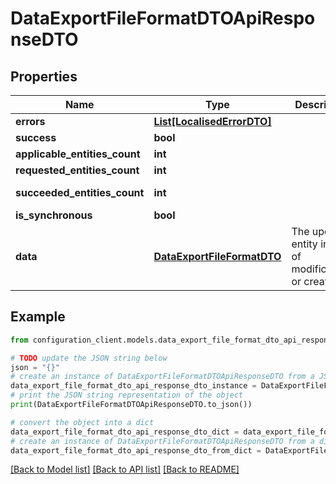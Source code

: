 # DataExportFileFormatDTOApiResponseDTO


## Properties

Name | Type | Description | Notes
------------ | ------------- | ------------- | -------------
**errors** | [**List[LocalisedErrorDTO]**](LocalisedErrorDTO.md) |  | [optional] 
**success** | **bool** |  | [optional] 
**applicable_entities_count** | **int** |  | [optional] 
**requested_entities_count** | **int** |  | [optional] 
**succeeded_entities_count** | **int** |  | [optional] [readonly] 
**is_synchronous** | **bool** |  | [optional] 
**data** | [**DataExportFileFormatDTO**](DataExportFileFormatDTO.md) | The updated entity in case of modifications or creation | [optional] 

## Example

```python
from configuration_client.models.data_export_file_format_dto_api_response_dto import DataExportFileFormatDTOApiResponseDTO

# TODO update the JSON string below
json = "{}"
# create an instance of DataExportFileFormatDTOApiResponseDTO from a JSON string
data_export_file_format_dto_api_response_dto_instance = DataExportFileFormatDTOApiResponseDTO.from_json(json)
# print the JSON string representation of the object
print(DataExportFileFormatDTOApiResponseDTO.to_json())

# convert the object into a dict
data_export_file_format_dto_api_response_dto_dict = data_export_file_format_dto_api_response_dto_instance.to_dict()
# create an instance of DataExportFileFormatDTOApiResponseDTO from a dict
data_export_file_format_dto_api_response_dto_from_dict = DataExportFileFormatDTOApiResponseDTO.from_dict(data_export_file_format_dto_api_response_dto_dict)
```
[[Back to Model list]](../README.md#documentation-for-models) [[Back to API list]](../README.md#documentation-for-api-endpoints) [[Back to README]](../README.md)


